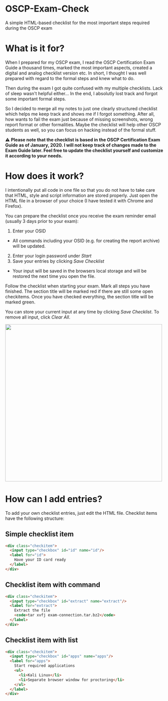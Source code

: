 # OSCP-Exam-Check
A simple HTML-based checklist for the most important steps required during the OSCP exam

# What is it for?
When I prepared for my OSCP exam, I read the OSCP Certification Exam Guide a thousand times, marked the most important aspects, created a digital and analog checklist version etc. In short, I thought I was well prepared with regard to the formal steps and knew what to do.

Then during the exam I got quite confused with my multiple checklists. Lack of sleep wasn't helpful either... In the end, I absolutly lost track and forgot some important formal steps.

So I decided to merge all my notes to just one clearly structured checklist which helps me keep track and shows me if I forgot something. After all, how wants to fail the exam just because of missing screenshots, wrong report format or other formalities. Maybe the checklist will help other OSCP students as well, so you can focus on hacking instead of the formal stuff.

:warning:
**Please note that the checklist is based in the OSCP Certification Exam Guide as of January, 2020. I will not keep track of changes made to the Exam Guide later. Feel free to update the checklist yourself and customize it according to your needs.**

# How does it work?
I intentionally put all code in one file so that you do not have to take care that HTML, style and script information are stored properly.
Just open the HTML file in a browser of your choice (I have tested it with Chrome and Firefox).

You can prepare the checklist once you receive the exam reminder email (usually 3 days prior to your exam):
1. Enter your OSID
  - All commands including your OSID (e.g. for creating the report archive) will be updated.
2. Enter your login password under *Start*
3. Save your entries by clicking *Save Checklist*
  - Your input will be saved in the browsers local storage and will be restored the next time you open the file.
  
Follow the checklist when starting your exam. Mark all steps you have finished. The section title will be marked red if there are still some open checkitems. Once you have checked everything, the section title will be marked green.

You can store your current input at any time by clicking *Save Checklist*. To remove all input, click *Clear All*.

<img src="https://user-images.githubusercontent.com/27899698/73594785-cfb92780-4511-11ea-8270-46387a286cfe.png" width="500">

# How can I add entries?
To add your own checklist entries, just edit the HTML file. Checklist items have the following structure:

## Simple checklist item 
```html
<div class="checkitem">
  <input type="checkbox" id="id" name="id"/>
  <label for="id">
    Have your ID card ready
  </label>
</div>
```

## Checklist item with command
```html
<div class="checkitem">
  <input type="checkbox" id="extract" name="extract"/>
  <label for="extract">
    Extract the file
    <code>tar xvfj exam-connection.tar.bz2</code>
  </label>
</div>
```

## Checklist item with list
```html
<div class="checkitem">
  <input type="checkbox" id="apps" name="apps"/>
  <label for="apps">
    Start required applications
    <ul>
      <li>Kali Linux</li>
      <li>Separate browser window for proctoring</li>
    </ul>
  </label>
</div>
```
